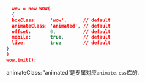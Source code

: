 


```json
  wow = new WOW(
  {
  boxClass:     'wow',      // default
  animateClass: 'animated', // default
  offset:       0,          // default
  mobile:       true,       // default
  live:         true        // default
}
)
wow.init();
```
animateClass: 'animated'是专属对应`animate.css`库的.